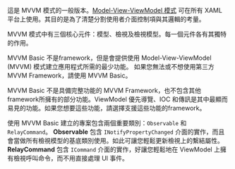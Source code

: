 ﻿這是 MVVM 模式的一般版本。[Model-View-ViewModel 模式](https://en.wikipedia.org/wiki/Model%E2%80%93view%E2%80%93viewmodel) 可在所有 XAML 平台上使用。其目的是為了清楚分割使用者介面控制項與其邏輯的考量。

MVVM 模式中有三個核心元件：模型、檢視及檢視模型。每一個元件各有其獨特的作用。

MVVM Basic 不是framework，但是會提供使用 Model-View-ViewModel (MVVM) 模式建立應用程式所需的最少功能。
如果您無法或不想使用第三方 MVVM Framework，請使用 MVVM Basic。

MVVM Basic 不是具備完整功能的 MVVM Framework，也不包含其他framework所擁有的部分功能。ViewModel 優先導覽、IOC 和傳訊是其中最顯而易見的功能。如果您想要這些功能，請選擇支援這些功能的framework。

使用 MVVM Basic 建立的專案包含兩個重要類別：`Observable` 和 `RelayCommand`。
**Observable** 包含 `INotifyPropertyChanged` 介面的實作，而且會當做所有檢視模型的基底類別使用。如此可讓您輕鬆更新檢視上的繫結屬性。
**RelayCommand** 包含 `ICommand` 介面的實作，好讓您輕鬆地在 ViewModel 上擁有檢視呼叫命令，而不用直接處理 UI 事件。
